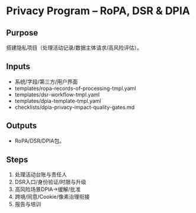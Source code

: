 # Privacy Program – RoPA, DSR & DPIA

## Purpose

搭建隐私项目（处理活动记录/数据主体请求/高风险评估）。

## Inputs

- 系统/字段/第三方/用户界面
- templates/ropa-records-of-processing-tmpl.yaml
- templates/dsr-workflow-tmpl.yaml
- templates/dpia-template-tmpl.yaml
- checklists/dpia-privacy-impact-quality-gates.md

## Outputs

- RoPA/DSR/DPIA包。

## Steps

1. 处理活动台账与责任人
2. DSR入口/身份验证/时限与升级
3. 高风险场景DPIA→缓解/批准
4. 跨境/同意/Cookie/像素治理衔接
5. 报告与培训
